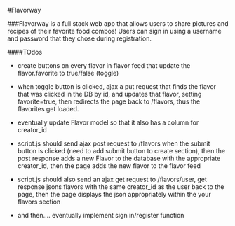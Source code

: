 #Flavorway

###Flavorway is a full stack web app that allows users to share pictures and recipes of their favorite food combos! Users can sign in using a username and password that they chose during registration.

####TOdos

- create buttons on every flavor in flavor feed that update the flavor.favorite to true/false (toggle)
- when toggle button is clicked, ajax a put request that finds the flavor that was clicked in the DB by id, and updates that flavor, setting favorite=true, then redirects the page back to /flavors, thus the flavorites get loaded.

- eventually update Flavor model so that it also has a column for creator_id
- script.js should send ajax post request to /flavors when the submit button is clicked (need to add submit button to create section), then the post response adds a new Flavor to the database with the appropriate creator_id, then the page adds the new flavor to the flavor feed
- script.js should also send an ajax get request to /flavors/user, get response jsons flavors with the same creator_id as the user back to the page, then the page displays the json appropriately within the your flavors section

- and then.... eventually implement sign in/register function